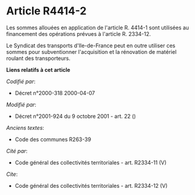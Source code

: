 # Article R4414-2

Les sommes allouées en application de l'article R. 4414-1 sont utilisées au financement des opérations prévues à l'article R.
2334-12. 

Le Syndicat des transports d'Ile-de-France peut en outre utiliser ces sommes pour subventionner l'acquisition et la
rénovation de matériel roulant des transporteurs.

**Liens relatifs à cet article**

_Codifié par_:

  - Décret n°2000-318 2000-04-07

_Modifié par_:

  - Décret n°2001-924 du 9 octobre 2001 - art. 22 ()

_Anciens textes_:

  - Code des communes R263-39

_Cité par_:

  - Code général des collectivités territoriales - art. R2334-11 (V)

_Cite_:

  - Code général des collectivités territoriales - art. R2334-12 (V)
